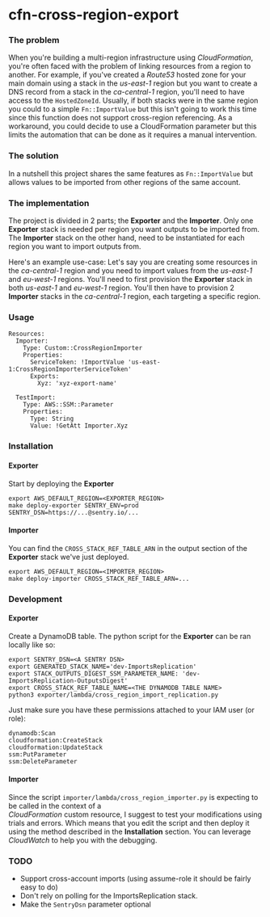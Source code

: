 # cfn-cross-region-export

### The problem

When you're building a multi-region infrastructure using _CloudFormation_, you're often faced with the problem of 
linking resources from a region to another. For example, if you've created a _Route53_ hosted zone for your main domain 
using a stack in the _us-east-1_ region but you want to create a DNS record from a stack in the _ca-central-1_ region, 
you'll need to have access to the `HostedZoneId`.  Usually, if both stacks were in the same region you could to a simple
`Fn::ImportValue` but this isn't going to work this time since this function does not support cross-region referencing.
As a workaround, you could decide to use a CloudFormation parameter but this limits the automation that can be done as 
it requires a manual intervention.

### The solution

In a nutshell this project shares the same features as `Fn::ImportValue` but allows values to be imported from other 
regions of the same account.

### The implementation

The project is divided in 2 parts; the **Exporter** and the **Importer**. Only one **Exporter** stack is needed per 
region you want outputs to be imported from. The **Importer** stack on the other hand, need to be instantiated for each 
region you want to import outputs from.

Here's an example use-case:
Let's say you are creating some resources in the _ca-central-1_ region and you need to import values from the
_us-east-1_ and _eu-west-1_ regions. You'll need to first provision the **Exporter** stack in both _us-east-1_ and 
_eu-west-1_ region. You'll then have to provision 2 **Importer** stacks in the _ca-central-1_ region, each targeting a 
specific region.

### Usage 

```
Resources: 
  Importer:
    Type: Custom::CrossRegionImporter
    Properties:
      ServiceToken: !ImportValue 'us-east-1:CrossRegionImporterServiceToken'
      Exports:
        Xyz: 'xyz-export-name'
      
  TestImport:
    Type: AWS::SSM::Parameter
    Properties:
      Type: String
      Value: !GetAtt Importer.Xyz

```

### Installation

#### Exporter

Start by deploying the **Exporter**

```
export AWS_DEFAULT_REGION=<EXPORTER_REGION>
make deploy-exporter SENTRY_ENV=prod SENTRY_DSN=https://...@sentry.io/... 
```

#### Importer

You can find the `CROSS_STACK_REF_TABLE_ARN` in the output section of the **Exporter** stack we've just deployed.

```
export AWS_DEFAULT_REGION=<IMPORTER_REGION>
make deploy-importer CROSS_STACK_REF_TABLE_ARN=...
```

### Development

#### Exporter

Create a DynamoDB table. The python script for the **Exporter** can be ran locally like so: 

```
export SENTRY_DSN=<A SENTRY DSN>
export GENERATED_STACK_NAME='dev-ImportsReplication'
export STACK_OUTPUTS_DIGEST_SSM_PARAMETER_NAME: 'dev-ImportsReplication-OutputsDigest'
export CROSS_STACK_REF_TABLE_NAME=<THE DYNAMODB TABLE NAME>
python3 exporter/lambda/cross_region_import_replication.py
```

Just make sure you have these permissions attached to your IAM user (or role):

```
dynamodb:Scan
cloudformation:CreateStack
cloudformation:UpdateStack
ssm:PutParameter
ssm:DeleteParameter
```

#### Importer

Since the script `importer/lambda/cross_region_importer.py` is expecting to be called in the context of a  
_CloudFormation_ custom resource, I suggest to test your modifications using trials and errors. Which means that you 
edit the script and then deploy it using the method described in the **Installation** section. You can leverage
_CloudWatch_ to help you with the debugging. 


### TODO

* Support cross-account imports (using assume-role it should be fairly easy to do)
* Don't rely on polling for the ImportsReplication stack.
* Make the `SentryDsn` parameter optional
